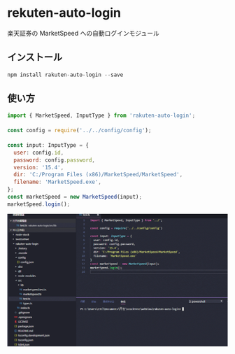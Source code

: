 # rekuten-auto-login

楽天証券の MarketSpeed への自動ログインモジュール

## インストール

```js
npm install rakuten-auto-login --save
```

## 使い方

```js
import { MarketSpeed, InputType } from 'rakuten-auto-login';

const config = require('../../config/config');

const input: InputType = {
  user: config.id,
  password: config.password,
  version: '15.4',
  dir: 'C:/Program Files (x86)/MarketSpeed/MarketSpeed',
  filename: 'MarketSpeed.exe',
};
const marketSpeed = new MarketSpeed(input);
marketSpeed.login();
```

<p align="center"><img src="assets/rakuten-auto-login.gif"></p>
